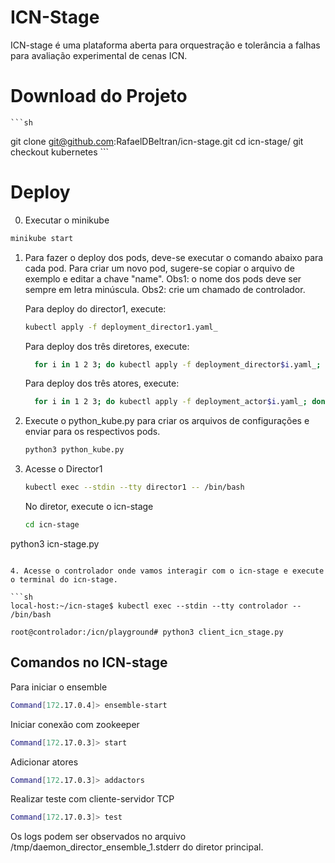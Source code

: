# ICN-Stage

ICN-stage é uma plataforma aberta para orquestração e tolerância a falhas para avaliação experimental de cenas ICN.

# Download do Projeto

    ```sh
  git clone git@github.com:RafaelDBeltran/icn-stage.git
    cd icn-stage/
    git checkout kubernetes
    ```

# Deploy
0. Executar o minikube 
```sh
minikube start
```

1. Para fazer o deploy dos pods, deve-se executar o comando abaixo para cada pod.
   Para criar um novo pod, sugere-se copiar o arquivo de exemplo e editar a chave "name".
   Obs1: o nome dos pods deve ser sempre em letra minúscula.
   Obs2: crie um chamado de controlador.
   
   Para deploy do director1, execute:
    ```sh
    kubectl apply -f deployment_director1.yaml_
    ```
    
    Para deploy dos três diretores, execute:
    ```sh
      for i in 1 2 3; do kubectl apply -f deployment_director$i.yaml_; done
    ```
    
    Para deploy dos três atores, execute:
    ```sh
      for i in 1 2 3; do kubectl apply -f deployment_actor$i.yaml_; done
    ```
    
2. Execute o python_kube.py para criar os arquivos de configurações e enviar para os respectivos pods.

   ```sh
   python3 python_kube.py
   ```
3. Acesse o Director1 

   ```sh
   kubectl exec --stdin --tty director1 -- /bin/bash
   ```
   No diretor, execute o icn-stage
    ```sh
    cd icn-stage

  python3 icn-stage.py
   ```
   
4. Acesse o controlador onde vamos interagir com o icn-stage e execute o terminal do icn-stage.

   ```sh
   local-host:~/icn-stage$ kubectl exec --stdin --tty controlador -- /bin/bash

   root@controlador:/icn/playground# python3 client_icn_stage.py
   ```

## Comandos no ICN-stage
Para iniciar o ensemble
```sh
Command[172.17.0.4]> ensemble-start
```
Iniciar conexão com zookeeper
```sh
Command[172.17.0.3]> start
```
Adicionar atores
```sh
Command[172.17.0.3]> addactors
```
Realizar teste com cliente-servidor TCP
```sh
Command[172.17.0.3]> test
```

Os logs podem ser observados no arquivo /tmp/daemon_director_ensemble_1.stderr do diretor principal.

[//]: # (These are reference links used in the body of this note and get stripped out when the markdown processor does its job. There is no need to format nicely because it shouldn't be seen. Thanks SO - http://stackoverflow.com/questions/4823468/store-comments-in-markdown-syntax)


   [dill]: <https://github.com/joemccann/dillinger>
   [git-repo-url]: <https://github.com/joemccann/dillinger.git>
   [john gruber]: <http://daringfireball.net>
   [df1]: <http://daringfireball.net/projects/markdown/>
   [markdown-it]: <https://github.com/markdown-it/markdown-it>
   [Ace Editor]: <http://ace.ajax.org>
   [node.js]: <http://nodejs.org>
   [Twitter Bootstrap]: <http://twitter.github.com/bootstrap/>
   [jQuery]: <http://jquery.com>
   [@tjholowaychuk]: <http://twitter.com/tjholowaychuk>
   [express]: <http://expressjs.com>
   [AngularJS]: <http://angularjs.org>
   [Gulp]: <http://gulpjs.com>

   [PlDb]: <https://github.com/joemccann/dillinger/tree/master/plugins/dropbox/README.md>
   [PlGh]: <https://github.com/joemccann/dillinger/tree/master/plugins/github/README.md>
   [PlGd]: <https://github.com/joemccann/dillinger/tree/master/plugins/googledrive/README.md>
   [PlOd]: <https://github.com/joemccann/dillinger/tree/master/plugins/onedrive/README.md>
   [PlMe]: <https://github.com/joemccann/dillinger/tree/master/plugins/medium/README.md>
   [PlGa]: <https://github.com/RahulHP/dillinger/blob/master/plugins/googleanalytics/README.md>
